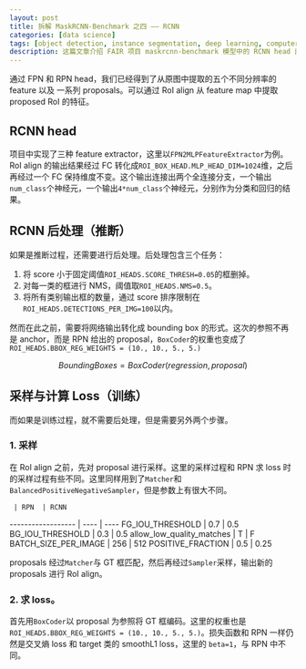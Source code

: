 ```yaml
---
layout: post
title: 拆解 MaskRCNN-Benchmark 之四 —— RCNN
categories: [data science]
tags: [object detection, instance segmentation, deep learning, computer vision]
description: 这篇文章介绍 FAIR 项目 maskrcnn-benchmark 模型中的 RCNN head 部分。
---
```

通过 FPN 和 RPN head，我们已经得到了从原图中提取的五个不同分辨率的 feature 以及 一系列 proposals。可以通过 RoI align 从 feature map 中提取 proposed RoI 的特征。

## RCNN head
项目中实现了三种 feature extractor，这里以```FPN2MLPFeatureExtractor```为例。RoI align 的输出结果经过 FC 转化成```ROI_BOX_HEAD.MLP_HEAD_DIM=1024```维，之后再经过一个 FC 保持维度不变。这个输出连接出两个全连接分支，一个输出```num_class```个神经元，一个输出```4*num_class```个神经元，分别作为分类和回归的结果。

## RCNN 后处理（推断）

如果是推断过程，还需要进行后处理。后处理包含三个任务：

1. 将 score 小于固定阈值```ROI_HEADS.SCORE_THRESH=0.05```的框删掉。
2. 对每一类的框进行 NMS，阈值取```ROI_HEADS.NMS=0.5```。
3. 将所有类别输出框的数量，通过 score 排序限制在```ROI_HEADS.DETECTIONS_PER_IMG=100```以内。

然而在此之前，需要将网络输出转化成 bounding box 的形式。这次的参照不再是 anchor，而是 RPN 给出的 proposal，```BoxCoder```的权重也变成了```ROI_HEADS.BBOX_REG_WEIGHTS = (10., 10., 5., 5.)```

$$BoundingBoxes = BoxCoder(regression, proposal)$$


## 采样与计算 Loss（训练）

而如果是训练过程，就不需要后处理，但是需要另外两个步骤。

### 1. 采样
在 RoI align 之前，先对 proposal 进行采样。这里的采样过程和 RPN 求 loss 时的采样过程有些不同。这里同样用到了```Matcher```和```BalancedPositiveNegativeSampler```，但是参数上有很大不同。

     | RPN  | RCNN
------------------ | ---- | ----
FG\_IOU\_THRESHOLD | 0.7  | 0.5
BG\_IOU\_THRESHOLD | 0.3  | 0.5
allow\_low\_quality\_matches | T | F
BATCH\_SIZE\_PER\_IMAGE | 256 | 512
POSITIVE\_FRACTION | 0.5 | 0.25

proposals 经过```Matcher```与 GT 框匹配，然后再经过```Sampler```采样，输出新的 proposals 进行 RoI align。
	
### 2. 求 loss。
首先用```BoxCoder```以 proposal 为参照将 GT 框编码。这里的权重也是```ROI_HEADS.BBOX_REG_WEIGHTS = (10., 10., 5., 5.)```。损失函数和 RPN 一样仍然是交叉熵 loss 和 target 类的 smoothL1 loss，这里的 ```beta=1```，与 RPN 中不同。
